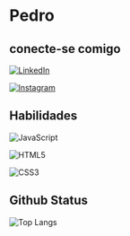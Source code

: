 # Pedro

## conecte-se comigo

[![LinkedIn](https://img.shields.io/badge/LinkedIn-000?style=for-the-badge&logo=linkedin&logoColor=0E76A8)](https://www.linkedin.com/in/pedro-henrique-0b577121b/)

[![Instagram](https://img.shields.io/badge/Instagram-000?style=for-the-badge&logo=instagram)](https://www.instagram.com/zzzzped/)

## Habilidades

![JavaScript](https://img.shields.io/badge/JavaScript-000?style=for-the-badge&logo=javascript)

![HTML5](https://img.shields.io/badge/HTML5-000?style=for-the-badge&logo=html5)

![CSS3](https://img.shields.io/badge/CSS3-000?style=for-the-badge&logo=css3&logoColor=264CE4)


## Github Status

![Top Langs](https://github-readme-stats-git-masterrstaa-rickstaa.vercel.app/api/top-langs/?username=zzzzped&bg_color=000&border_color=FFF&title_color=FFF&text_color=FFF)


